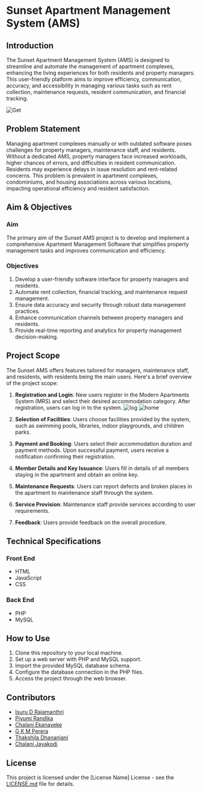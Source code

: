 # Sunset Apartment Management System (AMS)

## Introduction

The Sunset Apartment Management System (AMS) is designed to streamline and automate the management of apartment complexes, enhancing the living experiences for both residents and property managers. This user-friendly platform aims to improve efficiency, communication, accuracy, and accessibility in managing various tasks such as rent collection, maintenance requests, resident communication, and financial tracking.

![Get](https://github.com/Isuru-27/Sunset_Apartment/assets/139687227/b5d44341-77d2-4438-be46-8fe29e0396ed)


## Problem Statement

Managing apartment complexes manually or with outdated software poses challenges for property managers, maintenance staff, and residents. Without a dedicated AMS, property managers face increased workloads, higher chances of errors, and difficulties in resident communication. Residents may experience delays in issue resolution and rent-related concerns. This problem is prevalent in apartment complexes, condominiums, and housing associations across various locations, impacting operational efficiency and resident satisfaction.

## Aim & Objectives

### Aim
The primary aim of the Sunset AMS project is to develop and implement a comprehensive Apartment Management Software that simplifies property management tasks and improves communication and efficiency.

### Objectives
1. Develop a user-friendly software interface for property managers and residents.
2. Automate rent collection, financial tracking, and maintenance request management.
3. Ensure data accuracy and security through robust data management practices.
4. Enhance communication channels between property managers and residents.
5. Provide real-time reporting and analytics for property management decision-making.

## Project Scope

The Sunset AMS offers features tailored for managers, maintenance staff, and residents, with residents being the main users. Here's a brief overview of the project scope:

1. **Registration and Login**: New users register in the Modern Apartments System (MRS) and select their desired accommodation category. After registration, users can log in to the system.
![log](https://github.com/Isuru-27/Sunset_Apartment/assets/139687227/4a464761-dd1f-4430-9ab6-6a07c9522c9d)
![home](https://github.com/Isuru-27/Sunset_Apartment/assets/139687227/329f6447-d795-4dbc-8c95-bd82c43ff3cb)


2. **Selection of Facilities**: Users choose facilities provided by the system, such as swimming pools, libraries, indoor playgrounds, and children parks.
3. **Payment and Booking**: Users select their accommodation duration and payment methods. Upon successful payment, users receive a notification confirming their registration.
4. **Member Details and Key Issuance**: Users fill in details of all members staying in the apartment and obtain an online key.
5. **Maintenance Requests**: Users can report defects and broken places in the apartment to maintenance staff through the system.
6. **Service Provision**: Maintenance staff provide services according to user requirements.
7. **Feedback**: Users provide feedback on the overall procedure.

## Technical Specifications

### Front End
- HTML
- JavaScript
- CSS

### Back End
- PHP
- MySQL

## How to Use

1. Clone this repository to your local machine.
2. Set up a web server with PHP and MySQL support.
3. Import the provided MySQL database schema.
4. Configure the database connection in the PHP files.
5. Access the project through the web browser.

## Contributors

- [Isuru D Rajamanthri](#Isuru-27)
- [Piyumi Randika](#PiyumiRandika)
- [Chalani Ekanayeke](#Chalani2000)
- [G K M Perera](#Madhushani123)
- [Thakshila Dhananjani](#ThakshilaDhanjani)
- [Chalani Jayakodi](#Cpooh)

## License

This project is licensed under the [License Name] License - see the [LICENSE.md](LICENSE.md) file for details.
